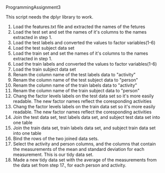 ProgrammingAssignment3

This script needs the dplyr library to work.


1. Load the features.txt file and extracted the names of the fetures
2. Load the test set and set the names of it's columns to the names extracted in step 1.
3. Load the test labels and converted the values to factor variables(1-6)
4. Load the test subject data set
5. Load the train set and set the names of it's columns to the names extracted in step 1.
6. Load the train labels and converted the values to factor variables(1-6)
7. Load the train subject data set
8. Renam the column name of the test labels data to "activity"
9. Renam the column name of the test subject data to "person"
10. Renam the column name of the train labels data to "activity"
11. Renam the column name of the train subject data to "person"
12. Chang the factor levels labels on the test data set so it's more easily readable. The new factor names reflect the coresponding activities
13. Chang the factor levels labels on the train data set so it's more easily readable. The new factor names reflect the coresponding activities
14. Join the test data set, test labels data set, and subject test data set into one table
15. Join the train data set, train labels data set, and subject train data set into one table
16. Bind the rows of the two joined data sets.
17. Select the activity and person columns, and the columns that contain the measurements of the mean and standard deviation for each measurement. This is our tidy data set.
18. Made a new tidy data set with the average of the measurements from the data set from step 17., for each person and activity.
